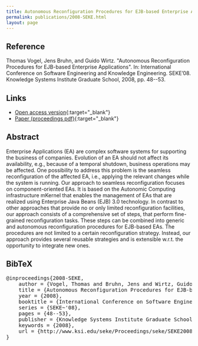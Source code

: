 ```yaml
---
title: Autonomous Reconfiguration Procedures for EJB-based Enterprise Applications
permalink: publications/2008-SEKE.html
layout: page
---
```


## Reference
Thomas Vogel, Jens Bruhn, and Guido Wirtz. "Autonomous Reconfiguration Procedures for EJB-based Enterprise Applications". In: International Conference on Software Engineering and Knowledge Engineering. SEKE’08. Knowledge Systems Institute Graduate School, 2008, pp. 48--53.

## Links
* [Open access version](https://arxiv.org/abs/1803.00049){:target="_blank"}
* [Paper (proceedings pdf)](http://ksiresearchorg.ipage.com/seke/Proceedings/seke/SEKE2008_Proceedings.pdf){:target="_blank"}

## Abstract
Enterprise Applications (EA) are complex software systems for supporting the business of companies. Evolution of an EA should not affect its availability, e.g., because of a temporal shutdown, business operations may be affected. One possibility to address this problem is the seamless reconfiguration of the affected EA, i.e., applying the relevant changes while the system is running. Our approach to seamless reconfiguration focuses on component-oriented EAs. It is based on the Autonomic Computing infrastructure mKernel that enables the management of EAs that are realized using Enterprise Java Beans (EJB) 3.0 technology. In contrast to other approaches that provide no or only limited reconfiguration facilities, our approach consists of a comprehensive set of steps, that perform fine-grained reconfiguration tasks. These steps can be combined into generic and autonomous reconfiguration procedures for EJB-based EAs. The procedures are not limited to a certain reconfiguration strategy. Instead, our approach provides several reusable strategies and is extensible w.r.t. the opportunity to integrate new ones.

## BibTeX

<div class="bibtex">
<pre>@inproceedings{2008-SEKE,
    author = {Vogel, Thomas and Bruhn, Jens and Wirtz, Guido},
    title = {Autonomous Reconfiguration Procedures for EJB-based Enterprise Applications},
    year = {2008},
    booktitle = {International Conference on Software Engineering and Knowledge Engineering},
    series = {SEKE~'08},
    pages = {48--53},
    publisher = {Knowledge Systems Institute Graduate School},
    keywords = {2008},
    url = {http://www.ksi.edu/seke/Proceedings/seke/SEKE2008_Proceedings.pdf}
}</pre>
</div>
